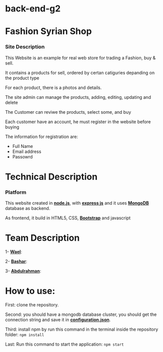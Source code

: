 # back-end-g2
# Fashion Syrian Shop
<h3>Site Description</h3>
<p>This Website is an example for real web store for trading a Fashion, buy & sell.</p>
<p>It contains a products for sell, ordered by certan catiguries depanding on the product type</p>
<p>For each product, there is a photos and details.</p>
<p>The site admin can manage the products, adding, editing, updating and delete</p>
<p>The Customer can reviwe the products, select some, and buy</p>
<p>Each customer have an account, he must register in the website before buying</p>
<p>The information for registration are:</p>
<ul>
<li>Full Name</li>
<li>Email address</li>
<li>Passowrd</li>
</ul>


# Technical Description
<h3>Platform</h3>
<p>This website created in <a href="https://nodejs.org/en/"><strong>node.js</strong></a>, with <a href="https://expressjs.com/de/"><strong>express js</strong></a> and it uses <a href="https://www.mongodb.com/"><strong>MongoDB</strong></a> database as backend.</p>
<p>As frontend, it build in HTML5, CSS, <a href="https://getbootstrap.com/docs/4.4/getting-started/introduction/"><strong>Bootstrap</strong></a> and javascript</p>

# Team Description
<p>1- <a href=""><strong>Wael</strong></a>:<br/>

</p>
<p>2- <a href=""><strong>Bashar</strong></a>:<br/>

</p>
<p>3- <a href=""><strong>Abdulrahman</strong></a>:<br/>

</p>

# How to use:
<p>First: clone the repository.</p>
<p>Second: you should have a mongodb database cluster, you should get the connection string and save it in <a href="https://github.com/FBW5-Hamburg/back-end-g2/blob/Wael-Branch/package.json"><strong>configuration.json</strong></a>.</p>
<p>Third: install npm by run this command in the terminal inside the repository folder: <code>npm install</code></p>
<p>Last: Run this command to start the application: <code>npm start</code></p>
